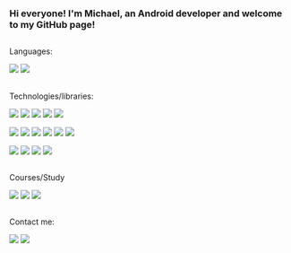 ### Hi everyone! I'm Michael, an Android developer and welcome to my GitHub page!

##
Languages:

<img src="https://img.shields.io/badge/kotlin-1C2149?style=for-the-badge&logo=kotlin&logoColor=orange"/> <img src="https://img.shields.io/badge/java-1C2149?style=for-the-badge&logo=CoffeeScript&logoColor=4574e0"/>

## 
Technologies/libraries:

<img src="https://img.shields.io/badge/livedata-1C2149?style=for-the-badge&logo=google&logoColor=blue"/>  <img src="https://img.shields.io/badge/MVVM-1C2149?style=for-the-badge&logo=google&logoColor=blue"/>  <img src="https://img.shields.io/badge/NavComponent-1C2149?style=for-the-badge&logo=google&logoColor=blue"/>  <img src="https://img.shields.io/badge/View-Binding-1C2149?style=for-the-badge&logo=google&logoColor=blue"/>  <img src="https://img.shields.io/badge/data-binding-1C2149?style=for-the-badge&logo=google&logoColor=blue"/>  

<img src="https://img.shields.io/badge/Kotlin Coroutines-1C2149?style=for-the-badge&logo=kotlin&logoColor=blue"/>  <img src="https://img.shields.io/badge/Room-1C2149?style=for-the-badge&logo=kotlin&logoColor=blue"/>  <img src="https://img.shields.io/badge/Retrofit-1C2149?style=for-the-badge&logo=kotlin&logoColor=blue"/>  <img src="https://img.shields.io/badge/coil-1C2149?style=for-the-badge&logo=kotlin&logoColor=blue"/>  <img src="https://img.shields.io/badge/Use Cases-1C2149?style=for-the-badge&logo=kotlin&logoColor=blue"/>  <img src="https://img.shields.io/badge/Solid-clean Architecture-1C2149?style=for-the-badge&logo=kotlin&logoColor=blue"/>  

<img src="https://img.shields.io/badge/Custom View-1C2149?style=for-the-badge&logo=android&logoColor=3dd784"/>   <img src="https://img.shields.io/badge/View Animations-1C2149?style=for-the-badge&logo=android&logoColor=3dd784"/>   <img src="https://img.shields.io/badge/Notifications-1C2149?style=for-the-badge&logo=android&logoColor=3dd784"/>   <img src="https://img.shields.io/badge/Firebase-1C2149?style=for-the-badge&logo=firebase&logoColor=ffca28"/>


          


##
Courses/Study

<img src="https://img.shields.io/badge/Android Basics in Kotlin-1C2149?style=for-the-badge&logo=google&logoColor=blue"/>
<img src="https://img.shields.io/badge/UDACITY-Android Kotlin Developer Nanodegree Program-1C2149?style=for-the-badge&logo=google&logoColor=blue"/>
<img src="https://img.shields.io/badge/40lvl-Javarush Java Course-1C2149?style=for-the-badge&logo=google&logoColor=blue"/>

##
Contact me:

[<img src="https://img.shields.io/badge/telegram-1C2149?style=for-the-badge&logo=telegram&logoColor=26A5E4"/>](https://t.me/Mix333)  [<img src="https://img.shields.io/badge/whatsapp-1C2149?style=for-the-badge&logo=whatsapp&logoColor=5D366"/>](https://api.whatsapp.com/send?phone=48571797599)

